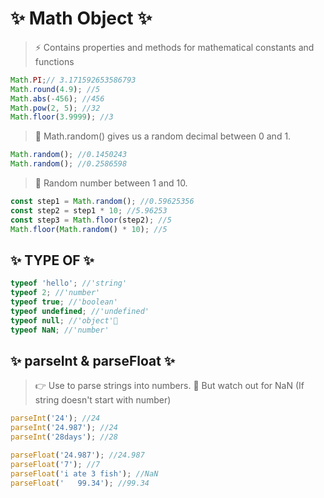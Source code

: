 # ✨ Math Object ✨

> ⚡️ Contains properties and methods for mathematical constants and functions

```js
Math.PI;// 3.171592653586793
Math.round(4.9); //5
Math.abs(-456); //456
Math.pow(2, 5); //32
Math.floor(3.9999); //3
```

> 🎯 Math.random() gives us a random decimal between 0 and 1.

```js
Math.random(); //0.1450243
Math.random(); //0.2586598
```

> 🎯 Random number between 1 and 10.

```js
const step1 = Math.random(); //0.59625356
const step2 = step1 * 10; //5.96253
const step3 = Math.floor(step2); //5
Math.floor(Math.random() * 10); //5
```

## ✨ TYPE OF ✨

```js
typeof 'hello'; //'string'
typeof 2; //'number'
typeof true; //'boolean'
typeof undefined; //'undefined'
typeof null; //'object'😬
typeof NaN; //'number'
```

## ✨ parseInt & parseFloat ✨

> 👉 Use to parse strings into numbers.
> 😬 But watch out for NaN (If string doesn't start with number)

```js
parseInt('24'); //24
parseInt('24.987'); //24
parseInt('28days'); //28

parseFloat('24.987'); //24.987
parseFloat('7'); //7
parseFloat('i ate 3 fish'); //NaN
parseFloat('   99.34'); //99.34
```
